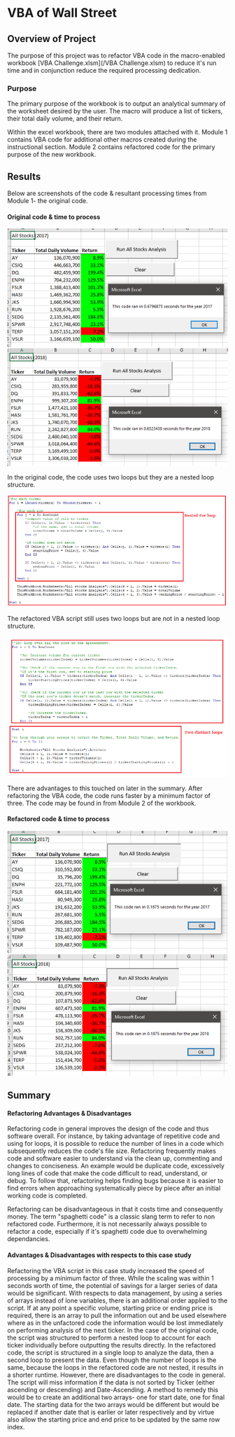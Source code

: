 # VBA of Wall Street

## Overview of Project

The purpose of this project was to refactor VBA code in the macro-enabled workbook [VBA Challenge.xlsm](/VBA Challenge.xlsm) to reduce it's run time and in conjunction reduce the required processing dedication.

### Purpose

The primary purpose of the workbook is to output an analytical summary of the worksheet desired by the user. The macro will produce a list of tickers, their total daily volume, and their return.

Within the excel workbook, there are two modules attached with it. Module 1 contains VBA code for additional other macros created during the instructional section. Module 2 contains refactored code for the primary purpose of the new workbook.

## Results

Below are screenshots of the code & resultant processing times from Module 1- the original code.

#### Original code & time to process

![VBA_Challenge_2017Original.png](/resources/VBA_Challenge_2017Original.png)
![VBA_Challenge_2018Original.png](/resources/VBA_Challenge_2018Original.png)

In the original code, the code uses two loops but they are a nested loop structure.

![NestedForLoop.png](/resources/NestedForLoop.png)

The refactored VBA script still uses two loops but are not in a nested loop structure.

![TwoForLoop.png](/resources/TwoForLoop.png)

There are advantages to this touched on later in the summary. After refactoring the VBA code, the code runs faster by a minimum factor of three. The code may be found in from Module 2 of the workbook.

#### Refactored code & time to process

![VBA_Challenge_2017.png](/resources/VBA_Challenge_2017.png)
![VBA_Challenge_2017.png](/resources/VBA_Challenge_2018.png)

## Summary

#### Refactoring Advantages & Disadvantages

Refactoring code in general improves the design of the code and thus software overall. For instance, by taking advantage of repetitive code and using for loops, it is possible to reduce the number of lines in a code which subsequently reduces the code's file size. Refactoring frequently makes code and software easier to understand via the clean up, commenting and changes to conciseness. An example would be duplicate code, excessively long lines of code that make the code difficult to read, understand, or debug. To follow that, refactoring helps finding bugs because it is easier to find errors when approaching systematically piece by piece after an initial working code is completed.

Refactoring can be disadvantageous in that it costs time and consequently money. The term "spaghetti code" is a classic slang term to refer to non refactored code. Furthermore, it is not necessarily always possible to refactor a code, especially if it's spaghetti code due to overwhelming dependancies. 

#### Advantages & Disadvantages with respects to this case study

Refactoring the VBA script in this case study increased the speed of processing by a minimum factor of three. While the scaling was within 1 seconds worth of time, the potential of savings for a larger series of data would be significant. With respects to data management, by using a series of arrays instead of lone variables, there is an additional order applied to the script. If at any point a specific volume, starting price or ending price is required, there is an array to pull the information out and be used elsewhere where as in the unfactored code the information would be lost immediately on performing analysis of the next ticker. In the case of the original code, the script was structured to perform a nested loop to account for each ticker individually before outputting the results directly. In the refactored code, the script is structured in a single loop to analyze the data, then a second loop to present the data.  Even though the number of loops is the same, because the loops in the refactored code are not nested, it results in a shorter runtime. However, there are disadvantages to the code in general. The script will miss information if the data is not sorted by Ticker (either ascending or descending) and Date-Ascending. A method to remedy this would be to create an additional two arrays- one for start date, one for final date. The starting data for the two arrays would be different but would be replaced if another date that is earlier or later respectively and by virtue also allow the starting price and end price to be updated by the same row index.
